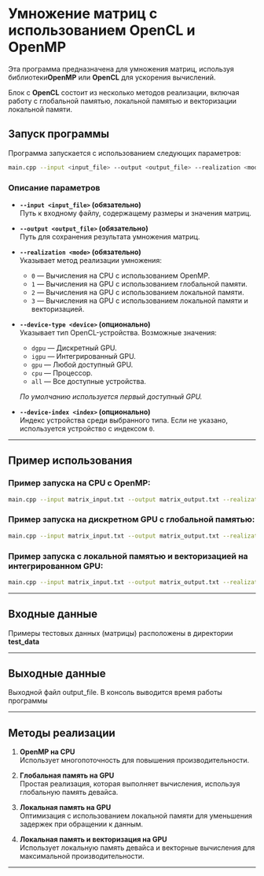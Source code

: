 # Умножение матриц с использованием OpenCL и OpenMP

Эта программа предназначена для умножения матриц, используя библиотеки**OpenMP** или **OpenCL** для ускорения вычислений.

 Блок с **OpenCL** состоит из несколько методов реализации, включая работу с глобальной памятью, локальной памятью и векторизации локальной памяти.

## Запуск программы

Программа запускается с использованием следующих параметров:

```bash
main.cpp --input <input_file> --output <output_file> --realization <mode> [--device-type <device>] [--device-index <index>]
```

### Описание параметров

- **`--input <input_file>` (обязательно)**  
  Путь к входному файлу, содержащему размеры и значения матриц.  

- **`--output <output_file>` (обязательно)**  
  Путь для сохранения результата умножения матриц.  

- **`--realization <mode>` (обязательно)**  
  Указывает метод реализации умножения:  
  - `0` — Вычисления на CPU с использованием OpenMP.  
  - `1` — Вычисления на GPU с использованием глобальной памяти.  
  - `2` — Вычисления на GPU с использованием локальной памяти.  
  - `3` — Вычисления на GPU с использованием локальной памяти и векторизацией.  

- **`--device-type <device>` (опционально)**  
  Указывает тип OpenCL-устройства. Возможные значения:
  - `dgpu` — Дискретный GPU.  
  - `igpu` — Интегрированный GPU.  
  - `gpu` — Любой доступный GPU.  
  - `cpu` — Процессор.  
  - `all` — Все доступные устройства.  

  *По умолчанию используется первый доступный GPU.*

- **`--device-index <index>` (опционально)**  
  Индекс устройства среди выбранного типа. Если не указано, используется устройство с индексом `0`.

---

## Пример использования

### Пример запуска на CPU с OpenMP:
```bash
main.cpp --input matrix_input.txt --output matrix_output.txt --realization 0
```

### Пример запуска на дискретном GPU с глобальной памятью:
```bash
main.cpp --input matrix_input.txt --output matrix_output.txt --realization 1 --device-type dgpu
```

### Пример запуска с локальной памятью и векторизацией на интегрированном GPU:
```bash
main.cpp --input matrix_input.txt --output matrix_output.txt --realization 3 --device-type igpu
```

---

## Входные данные

Примеры тестовых данных (матрицы) расположены в директории **test_data**

---

## Выходные данные

Выходной файл output_file. В консоль выводится время работы программы

---

## Методы реализации

1. **OpenMP на CPU**  
   Использует многопоточность для повышения производительности.

2. **Глобальная память на GPU**  
   Простая реализация, которая выполняет вычисления, используя глобальную память девайса.  

3. **Локальная память на GPU**  
   Оптимизация с использованием локальной памяти для уменьшения задержек при обращении к данным.  

4. **Локальная память и векторизация на GPU**  
   Использует локальную память девайса и векторные вычисления для максимальной производительности.

---